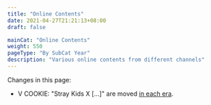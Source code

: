 ```yaml
---
title: "Online Contents"
date: 2021-04-27T21:21:13+08:00
draft: false

mainCat: "Online Contents"
weight: 550
pageType: "By SubCat Year"
description: "Various online contents from different channels"
---
```

Changes in this page:
- V COOKIE: "Stray Kids X [...]" are moved [in each era](/artistry/album-specials/).
